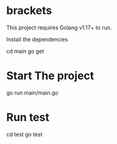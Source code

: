 # brackets

This project requires Golang v1.17+ to run.

Install the dependencies

cd main
go get


# Start The project

go run main/main.go


# Run test

cd test
go test
